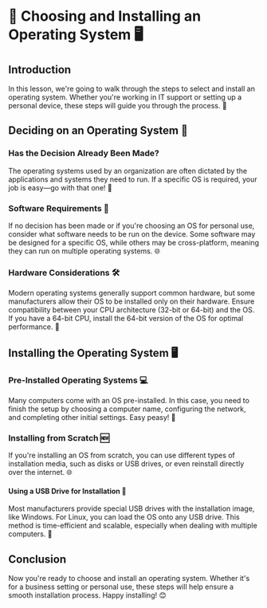 # 🚀 Choosing and Installing an Operating System 🖥️

## Introduction
In this lesson, we're going to walk through the steps to select and install an operating system. Whether you're working in IT support or setting up a personal device, these steps will guide you through the process. 🌟

## Deciding on an Operating System 🤔

### Has the Decision Already Been Made?
The operating systems used by an organization are often dictated by the applications and systems they need to run. If a specific OS is required, your job is easy—go with that one! 🎯

### Software Requirements 💾
If no decision has been made or if you're choosing an OS for personal use, consider what software needs to be run on the device. Some software may be designed for a specific OS, while others may be cross-platform, meaning they can run on multiple operating systems. 🌐

### Hardware Considerations 🛠️
Modern operating systems generally support common hardware, but some manufacturers allow their OS to be installed only on their hardware. Ensure compatibility between your CPU architecture (32-bit or 64-bit) and the OS. If you have a 64-bit CPU, install the 64-bit version of the OS for optimal performance. 🔧

## Installing the Operating System 🖥️

### Pre-Installed Operating Systems 💻
Many computers come with an OS pre-installed. In this case, you need to finish the setup by choosing a computer name, configuring the network, and completing other initial settings. Easy peasy! 🍋

### Installing from Scratch 🆕
If you're installing an OS from scratch, you can use different types of installation media, such as disks or USB drives, or even reinstall directly over the internet. 🌐

#### Using a USB Drive for Installation 🔌
Most manufacturers provide special USB drives with the installation image, like Windows. For Linux, you can load the OS onto any USB drive. This method is time-efficient and scalable, especially when dealing with multiple computers. 🚀

## Conclusion
Now you're ready to choose and install an operating system. Whether it's for a business setting or personal use, these steps will help ensure a smooth installation process. Happy installing! 😊

